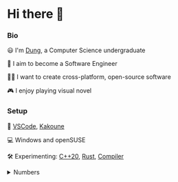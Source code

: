 # Hi there 👋

### Bio

😃 I'm [Dung](https://en.wiktionary.org/wiki/d%C5%A9ng "[zʊwŋ͡m˦ˀ˥]"), a Computer Science undergraduate

💼 I aim to become a Software Engineer

👨‍💻 I want to create cross-platform, open-source software

🎮 I enjoy playing visual novel

### Setup

📝 [VSCode](https://code.visualstudio.com/), [Kakoune](http://kakoune.org/)

💻 Windows and openSUSE

🛠 Experimenting: [C++20](https://isocpp.org/), [Rust](https://www.rust-lang.org/), [Compiler](https://en.wikipedia.org/wiki/Compiler)

<details styles="display:none;">
  <summary>Numbers</summary>
  <img src="https://github-readme-stats.vercel.app/api/top-langs/?username=dungwinux&theme=algolia&layout=compact&langs_count=6">
</details>
